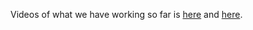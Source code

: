 Videos of what we have working so far is [here](https://www.youtube.com/watch?v=_tLChjeKR1c) and 
[here](https://www.youtube.com/watch?v=VREWVBDSXEY).
